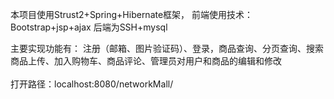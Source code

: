 本项目使用Strust2+Spring+Hibernate框架，
前端使用技术：Bootstrap+jsp+ajax
后端为SSH+mysql


主要实现功能有：
     注册（邮箱、图片验证码）、登录，商品查询、分页查询、搜索商品上传、加入购物车、商品评论、管理员对用户和商品的编辑和修改
​     
​     
打开路径：localhost:8080/networkMall/





